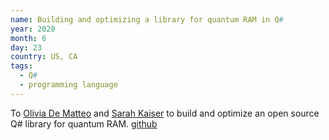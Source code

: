 ```yaml
---
name: Building and optimizing a library for quantum RAM in Q#
year: 2020
month: 6
day: 23
country: US, CA
tags:
  - Q#
  - programming language
---
```

To [Olivia De Matteo](http://glassnotes.github.io/) and [Sarah Kaiser](https://www.sckaiser.com/) to build and optimize an open source Q# library for quantum RAM. [github](https://github.com/qsharp-community/qram)
